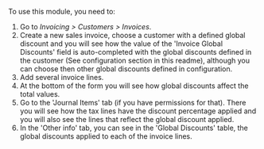 To use this module, you need to:

1.  Go to *Invoicing \> Customers \> Invoices*.
2.  Create a new sales invoice, choose a customer with a defined global
    discount and you will see how the value of the 'Invoice Global
    Discounts' field is auto-completed with the global discounts defined
    in the customer (See configuration section in this readme), although
    you can choose then other global discounts defined in configuration.
3.  Add several invoice lines.
4.  At the bottom of the form you will see how global discounts affect
    the total values.
5.  Go to the 'Journal Items' tab (if you have permissions for that).
    There you will see how the tax lines have the discount percentage
    applied and you will also see the lines that reflect the global
    discount applied.
6.  In the 'Other info' tab, you can see in the 'Global Discounts'
    table, the global discounts applied to each of the invoice lines.
